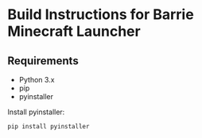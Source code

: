 # Build Instructions for Barrie Minecraft Launcher

## Requirements

- Python 3.x
- pip
- pyinstaller

Install pyinstaller:

```bash
pip install pyinstaller

